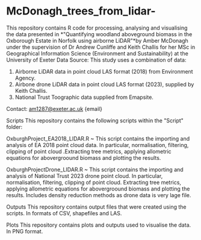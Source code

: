 # McDonagh_trees_from_lidar-
This repository contains R code for processing, analysing and visualising the data presented in *"Quantifying woodland aboveground biomass in the Oxborough Estate in Norfolk using airborne LiDAR"*by Amber McDonagh under the supervision of Dr Andrew Cunliffe and Keith Challis for her MSc in Geographical Information Science (Environment and Sustainability) at the University of Exeter
Data Source: This study uses a combination of data:
1. Airborne LiDAR data in point cloud LAS format (2018) from Environment Agency.
2. Airbone drone LiDAR data in point cloud LAS format (2023), supplied by Keith Challis.
3. National Trust Toographic data supplied from Emapsite.

Contact: am1287@exeter.ac.uk {email}

Scripts
This repository contains the following scripts within the "Script" folder:

OxburghProject_EA2018_LIDAR.R ~  This script contains the importing and analysis of EA 2018 point cloud data. In particular, normalisation, filtering, clipping of point cloud .Extracting tree metrics, applying allometric equations for abovergroound biomass and plotting the results.

OxburghProjectDrone_LIDAR.R ~ This script contains the importing and analysis of National Trust 2023 drone point cloud. In particular, normalisation, filtering, clipping of point cloud. Extracting tree metrics, applying allometric equations for abovergroound biomass and plotting the results. Includes density reduction methods as drone data is very lage file.

Outputs
This repository contains output files that were created using the scripts. In formats of CSV, shapefiles and LAS.

Plots
This repository contains plots and outputs used to visualise the data. In PNG format.
